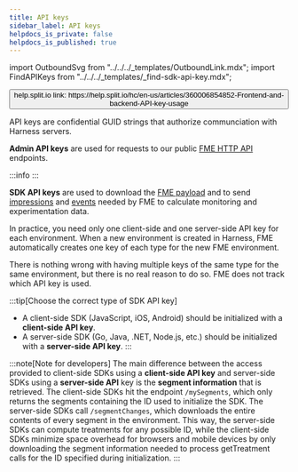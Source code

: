 ```yaml
---
title: API keys
sidebar_label: API keys
helpdocs_is_private: false
helpdocs_is_published: true
---
```

import OutboundSvg from "../../../_templates/OutboundLink.mdx";
import FindAPIKeys from "../../../_templates/_find-sdk-api-key.mdx";

<p>
  <button style={{borderRadius:'8px', border:'1px', fontFamily:'Courier New', fontWeight:'800', textAlign:'left'}}> help.split.io link: https://help.split.io/hc/en-us/articles/360006854852-Frontend-and-backend-API-key-usage </button>
</p>

API keys are confidential GUID strings that authorize communciation with Harness servers.

**Admin API keys** are used for requests to our public <a href="https://docs.split.io">FME HTTP API<OutboundSvg /></a> endpoints.

:::info
<FindAPIKeys keyType='Admin API keys and SDK API keys' is='are' />
:::

**SDK API keys** are used to download the [FME payload](./fme-payload.md) and to send [impressions](./impressions.md) and [events](./events.md) needed by FME to calculate monitoring and experimentation data.

In practice, you need only one client-side and one server-side API key for each environment. When a new environment is created in Harness, FME automatically creates one key of each type for the new FME environment.

There is nothing wrong with having multiple keys of the same type for the same environment, but there is no real reason to do so. FME does not track which API key is used.

:::tip[Choose the correct type of SDK API key]
* A client-side SDK (JavaScript, iOS, Android) should be initialized with a **client-side API key**.
* A server-side SDK (Go, Java, .NET, Node.js, etc.) should be initialized with a **server-side API key**.
:::

<!-- todo: update segment endpoint details below -->

:::note[Note for developers]
The main difference between the access provided to client-side SDKs using a **client-side API key** and server-side SDKs using a **server-side API** key is the **segment information** that is retrieved. The client-side SDKs hit the endpoint `/mySegments`, which only returns the segments containing the ID used to initialize the SDK. The server-side SDKs call `/segmentChanges`, which downloads the entire contents of every segment in the environment. This way, the server-side SDKs can compute treatments for any possible ID, while the client-side SDKs minimize space overhead for browsers and mobile devices by only downloading the segment information needed to process getTreatment calls for the ID specified during initialization.
:::